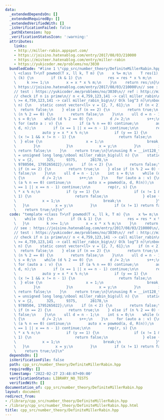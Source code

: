 ```yaml
---
data:
  _extendedDependsOn: []
  _extendedRequiredBy: []
  _extendedVerifiedWith: []
  _isVerificationFailed: false
  _pathExtension: hpp
  _verificationStatusIcon: ':warning:'
  attributes:
    links:
    - http://miller-rabin.appspot.com/
    - https://joisino.hatenablog.com/entry/2017/08/03/210000
    - https://misteer.hatenablog.com/entry/miller-rabin
    - https://yukicoder.me/problems/no/3030
  bundledCode: "#line 1 \"cpp_src/number_theory/DefiniteMillerRabin.hpp\"\ntemplate\
    \ <class T>\nT powmod(T x, ll k, T m) {\n    x %= m;\n    T res(1);\n    while\
    \ (k) {\n        if (k & 1) {\n            res = res * x % m;\n        }\n   \
    \     k >>= 1;\n        x = x * x % m;\n    }\n    return res;\n}\n\n// see :\
    \ https://joisino.hatenablog.com/entry/2017/08/03/210000\n// see : https://misteer.hatenablog.com/entry/miller-rabin\n\
    // test : https://yukicoder.me/problems/no/3030\n// ref : http://miller-rabin.appspot.com/\n\
    // check if n is prime\n// n < 4,759,123,141 -> call miller_rabin\n// 2^64 > n\
    \ >= 4,759,123,141 -> call miller_rabin_big\n// O(k log^3 n)\n\nbool miller_rabin(ll\
    \ n) {\n    static const vector<ll> v = {2, 7, 61};\n    if (n < 2) {\n      \
    \  return false;\n    } else if (n == 2) {\n        return true;\n    } else if\
    \ (n % 2 == 0) {\n        return false;\n    }\n\n    ull d = n - 1;\n    int\
    \ s = 0;\n    while (d % 2 == 0) {\n        d /= 2;\n        s++;\n    }\n   \
    \ for (auto a : v) {\n        if (a % n == 0) continue;\n        auto x = powmod(a,\
    \ d, n);\n        if (x == 1 || x == n - 1) continue;\n\n        rep(r, s) {\n\
    \            auto y = x * x % n;\n            if (y == 1) {\n                if\
    \ (x != 1 && x != n - 1) {\n                    return false;\n              \
    \  } else {\n                    x = 1;\n                    break;\n        \
    \        }\n            }\n            x = y;\n        }\n        if (x != 1)\
    \ return false;\n    }\n    return true;\n}\n\nusing R = __int128_t;\nusing ull\
    \ = unsigned long long;\nbool miller_rabin_big(ull n) {\n    static const vector<R>\
    \ v = {2,      325,     9375,      28178,\n                                450775,\
    \ 9780504, 1795265022};\n\n    if (n < 2) {\n        return false;\n    } else\
    \ if (n == 2) {\n        return true;\n    } else if (n % 2 == 0) {\n        return\
    \ false;\n    }\n\n    ull d = n - 1;\n    int s = 0;\n    while (d % 2 == 0)\
    \ {\n        d /= 2;\n        s++;\n    }\n    for (auto a : v) {\n        if\
    \ (a % n == 0) continue;\n        auto x = powmod(a, d, R(n));\n        if (x\
    \ == 1 || x == n - 1) continue;\n\n        rep(r, s) {\n            auto y = x\
    \ * x % n;\n            if (y == 1) {\n                if (x != 1 && x != n -\
    \ 1) {\n                    return false;\n                } else {\n        \
    \            x = 1;\n                    break;\n                }\n         \
    \   }\n            x = y;\n        }\n        if (x != 1) return false;\n    }\n\
    \    return true;\n}\n"
  code: "template <class T>\nT powmod(T x, ll k, T m) {\n    x %= m;\n    T res(1);\n\
    \    while (k) {\n        if (k & 1) {\n            res = res * x % m;\n     \
    \   }\n        k >>= 1;\n        x = x * x % m;\n    }\n    return res;\n}\n\n\
    // see : https://joisino.hatenablog.com/entry/2017/08/03/210000\n// see : https://misteer.hatenablog.com/entry/miller-rabin\n\
    // test : https://yukicoder.me/problems/no/3030\n// ref : http://miller-rabin.appspot.com/\n\
    // check if n is prime\n// n < 4,759,123,141 -> call miller_rabin\n// 2^64 > n\
    \ >= 4,759,123,141 -> call miller_rabin_big\n// O(k log^3 n)\n\nbool miller_rabin(ll\
    \ n) {\n    static const vector<ll> v = {2, 7, 61};\n    if (n < 2) {\n      \
    \  return false;\n    } else if (n == 2) {\n        return true;\n    } else if\
    \ (n % 2 == 0) {\n        return false;\n    }\n\n    ull d = n - 1;\n    int\
    \ s = 0;\n    while (d % 2 == 0) {\n        d /= 2;\n        s++;\n    }\n   \
    \ for (auto a : v) {\n        if (a % n == 0) continue;\n        auto x = powmod(a,\
    \ d, n);\n        if (x == 1 || x == n - 1) continue;\n\n        rep(r, s) {\n\
    \            auto y = x * x % n;\n            if (y == 1) {\n                if\
    \ (x != 1 && x != n - 1) {\n                    return false;\n              \
    \  } else {\n                    x = 1;\n                    break;\n        \
    \        }\n            }\n            x = y;\n        }\n        if (x != 1)\
    \ return false;\n    }\n    return true;\n}\n\nusing R = __int128_t;\nusing ull\
    \ = unsigned long long;\nbool miller_rabin_big(ull n) {\n    static const vector<R>\
    \ v = {2,      325,     9375,      28178,\n                                450775,\
    \ 9780504, 1795265022};\n\n    if (n < 2) {\n        return false;\n    } else\
    \ if (n == 2) {\n        return true;\n    } else if (n % 2 == 0) {\n        return\
    \ false;\n    }\n\n    ull d = n - 1;\n    int s = 0;\n    while (d % 2 == 0)\
    \ {\n        d /= 2;\n        s++;\n    }\n    for (auto a : v) {\n        if\
    \ (a % n == 0) continue;\n        auto x = powmod(a, d, R(n));\n        if (x\
    \ == 1 || x == n - 1) continue;\n\n        rep(r, s) {\n            auto y = x\
    \ * x % n;\n            if (y == 1) {\n                if (x != 1 && x != n -\
    \ 1) {\n                    return false;\n                } else {\n        \
    \            x = 1;\n                    break;\n                }\n         \
    \   }\n            x = y;\n        }\n        if (x != 1) return false;\n    }\n\
    \    return true;\n}\n"
  dependsOn: []
  isVerificationFile: false
  path: cpp_src/number_theory/DefiniteMillerRabin.hpp
  requiredBy: []
  timestamp: '2022-02-27 23:48:07+09:00'
  verificationStatus: LIBRARY_NO_TESTS
  verifiedWith: []
documentation_of: cpp_src/number_theory/DefiniteMillerRabin.hpp
layout: document
redirect_from:
- /library/cpp_src/number_theory/DefiniteMillerRabin.hpp
- /library/cpp_src/number_theory/DefiniteMillerRabin.hpp.html
title: cpp_src/number_theory/DefiniteMillerRabin.hpp
---
```

